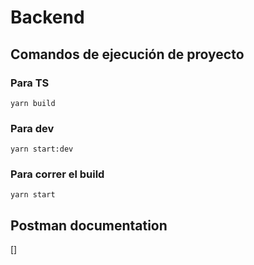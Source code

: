 # Backend

## Comandos de ejecución de proyecto

### Para TS

`yarn build`

### Para dev

`yarn start:dev`

### Para correr el build

`yarn start`

## Postman documentation

[]
